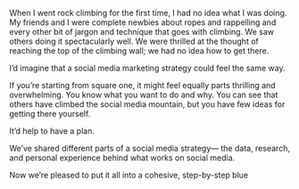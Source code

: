 When I went rock climbing for the first time, I had no idea what I was doing. My friends and I were complete newbies about ropes and rappelling and every other bit of jargon and technique that goes with climbing. We saw others doing it spectacularly well. We were thrilled at the thought of reaching the top of the climbing wall; we had no idea how to get there.

I’d imagine that a social media marketing strategy could feel the same way.

If you’re starting from square one, it might feel equally parts thrilling and overwhelming. You know what you want to do and why. You can see that others have climbed the social media mountain, but you have few ideas for getting there yourself.

It’d help to have a plan.

We’ve shared different parts of a social media strategy— the data, research, and personal experience behind what works on social media.

Now we’re pleased to put it all into a cohesive, step-by-step blue
